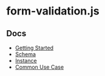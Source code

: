# form-validation.js

## Docs

- [Getting Started](/blob/master/index.md)
- [Schema](/blob/master/schema.md)
- [Instance](/blob/master/instance.md)
- [Common Use Case](/blob/master/common-use-case.md)
